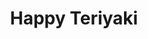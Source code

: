 ---
layout: place
title: "Happy Teriyaki"
permalink: /washington/tacoma/happy-teriyaki.html
stateAbbr: WA
stateName: Washington
cityName: Tacoma
place_id: ChIJDaVecYgBkVQRtqEcC4S6f0A
photos:
  - name: >-
      places/ChIJDaVecYgBkVQRtqEcC4S6f0A/photos/AUy1YQ2R0ihBo4vkrYVmKZfdm2orAFr1JXU7suJn7eH7jZhgDChEW_44ZImd9PRuYHHdx9YwTM0V82wPQ3pN3rVQr-p9ud_VrA9HVatlSt6SsTHxhUKQ6_0zZBrM5eeEnesAlneXeobAH5eHF-2fwXOdN59UGfFaRe92DdFmCjfsbmhEmoZnJKDBzWIn0h_fB8kLJ1Z_2HV_D8jB_16a8Bgs0BpLrKZat_Za1FM6e7iaxAT0PczvPKetERxGS0QMmR4xIs_i6frQ9zQy8vPiaUrTdqTpZPc6p5LQ2pwjQrl2YWrRe1HCSm3FGiNgjvm7TMtV-ReCyfFZCPu9dNCXVqsYlqZLNKfbOFJysfwZ5DT_9hatOw-_-Ia0aJyqtuGwCKxqOcO2f_kQZwkTiZlkX7JbMbkET0bBo69XYkct7HRcLtmF0xtg
    widthPx: 4160
    heightPx: 3120
    authorAttributions:
      - displayName: Aecho Kurisu
        uri: https://maps.google.com/maps/contrib/113300966925839359379
        photoUri: >-
          https://lh3.googleusercontent.com/a-/ALV-UjWgOhDj2-G79p7jbNzs11EoMRAmRXQaRo9j_67Ys-6HP4q0DmZo7A=s100-p-k-no-mo
    flagContentUri: >-
      https://www.google.com/local/imagery/report/?cb_client=maps_api_places.places_api&image_key=!1e10!2sCIHM0ogKEICAgID4t535mQE&hl=en-US
    googleMapsUri: >-
      https://www.google.com/maps/place//data=!3m4!1e2!3m2!1sCIHM0ogKEICAgID4t535mQE!2e10!4m2!3m1!1s0x54910188715ea50d:0x407fba840b1ca1b6
  - name: >-
      places/ChIJDaVecYgBkVQRtqEcC4S6f0A/photos/AUy1YQ2Mo8f6SDiMkstT2EmfYSZdetL7OhdciC-zQNX-kCr00OKL95Gh37Bovt38IUPQzFf2Gr9P9mGqZRlc-xHcF-d_eOrW5cshnL9zNqaL5IsZfhzCSeRm0OKMcDEFzLvWYq6bpv9YO6NP-VnlGfZuYRJn7mcLlOklhCjLBbRtyIRGP1tiFRDcVIPwG6WDFzptgBrD0AteijaEumvc-OCkfJDZ6z03Mv5Vsyysqe77qpVZbItB-Eix5Ijc0OAWOl0Vyt6YD8lHaCWWk_0S7cwy1dm4KnDJV9GxLiwGNbbYq4UB7h9cqH2A1v9Ixqdv78v6XJWWY39FUHEzKj8dNM6VqRY3T6VQOPU-I6Kl_l3r4osCa7Cp-yFDpjNWPqRex-aN2CWVGzfQlqfe9e7fPETZY6psfDtzUi3dOfDbMVe2zcSvn5M
    widthPx: 3840
    heightPx: 2160
    authorAttributions:
      - displayName: Rora Perez
        uri: https://maps.google.com/maps/contrib/106957756043433489166
        photoUri: >-
          https://lh3.googleusercontent.com/a/ACg8ocIkKcvEMnwydXszY36kzq5F5MphEoxwRSpO_4PqHEozo89pQw=s100-p-k-no-mo
    flagContentUri: >-
      https://www.google.com/local/imagery/report/?cb_client=maps_api_places.places_api&image_key=!1e10!2sCIHM0ogKEICAgID4h_mskgE&hl=en-US
    googleMapsUri: >-
      https://www.google.com/maps/place//data=!3m4!1e2!3m2!1sCIHM0ogKEICAgID4h_mskgE!2e10!4m2!3m1!1s0x54910188715ea50d:0x407fba840b1ca1b6
  - name: >-
      places/ChIJDaVecYgBkVQRtqEcC4S6f0A/photos/AUy1YQ2AskVGQP4oFGztqAADc7pNrurKVqmrY7tAry6WoDb9_PJN9AAVT_GNbgs-AS0IVemxJTWwQd7R-Dsw_NtyZG-XtqB0OvL1uSnIw9foqb3F9-aaPiJl0Lk9dWi1FvKWGPUzySU3FOBYdtq4nlBO1jFFX3gF3OWdOO3JD4wqrDFwDwZByBBQBYZWvRbsneO2dvggnxyR1BS_O0Do9IHANrdWIUq3PFzDeWc1fuzYQih-ZCUXOw9Jb9VT-9LO3d6GkJ_yF4ZV2WCcjvTh_csqADsopLVMJs03FV4bxEkkVknmb23CXstIK-rDscJ4ArgGd9Zz9OcAotDr_ARbheFjWtxyCL6ZlLtzmnoYgc7_50EM3QTgIdPrMTL6pyaTFIJBKpYkHFALOwdkZwS3NYhVfZSfwsQ1rBXaPfYGFyqb-uv2sUQ
    widthPx: 4000
    heightPx: 3000
    authorAttributions:
      - displayName: Edwin Rushton
        uri: https://maps.google.com/maps/contrib/111255450252334006146
        photoUri: >-
          https://lh3.googleusercontent.com/a-/ALV-UjX0aEaytKAn8nWTWS_qcgXc8Iq72iXkfigXJfGCCeRJDsvTi8XlAg=s100-p-k-no-mo
    flagContentUri: >-
      https://www.google.com/local/imagery/report/?cb_client=maps_api_places.places_api&image_key=!1e10!2sCIHM0ogKEICAgID99uLYngE&hl=en-US
    googleMapsUri: >-
      https://www.google.com/maps/place//data=!3m4!1e2!3m2!1sCIHM0ogKEICAgID99uLYngE!2e10!4m2!3m1!1s0x54910188715ea50d:0x407fba840b1ca1b6
  - name: >-
      places/ChIJDaVecYgBkVQRtqEcC4S6f0A/photos/AUy1YQ19kKfrtFr1WIIIk43_KsM_ZAfCFuApaRkpI1bQmL_XoBxr87Bd9AYlL0DMZ_ElseSTOVDCchLyNP0VoXyANhQC_ohFSa2dBebXmVRAyaHoFrp0Gxtc5cN7PDHazpO-fZ7yKE5zuYFMzzI8CWk1MZDuLunFjdQBmbGowgnsaHtVntIaFIB86x52pgTObokSRTwq8BFzwsmKm8wyQGbq0WF8ZSOTsXeoRJd7ak-AglL286Fm4yRgVMGOuNf4pubat6ILt-QwV4rf0QIirNEnWOR2Uql5d_NHuB9sOkL2iWW-TvhrrS5d6kRPz86DB9BGYh3Q0ZWCa4tKnyTj_qCD7lD6davDQ6NeqXcDVpqUIvWIEFN4CCdzq6oW3y9uxEuNdyDfN1s2yyKOjiS_SdEd-R_Z96ZYxsfi-VsAZUe-16HI6kGX
    widthPx: 4032
    heightPx: 3024
    authorAttributions:
      - displayName: Roger Messege
        uri: https://maps.google.com/maps/contrib/105220115857410385105
        photoUri: >-
          https://lh3.googleusercontent.com/a-/ALV-UjWdJ05La5qQs9MEI2gLZwGq6_NH1K93gH_-Eg9uXd97iPHK7aV92w=s100-p-k-no-mo
    flagContentUri: >-
      https://www.google.com/local/imagery/report/?cb_client=maps_api_places.places_api&image_key=!1e10!2sCIHM0ogKEICAgIDG2aO_xQE&hl=en-US
    googleMapsUri: >-
      https://www.google.com/maps/place//data=!3m4!1e2!3m2!1sCIHM0ogKEICAgIDG2aO_xQE!2e10!4m2!3m1!1s0x54910188715ea50d:0x407fba840b1ca1b6
  - name: >-
      places/ChIJDaVecYgBkVQRtqEcC4S6f0A/photos/AUy1YQ0gznMv1QmZJbwdtHTEd6kMNBplmbQ4h7INmKWu3EhW7m94veYBL9VyiIdRkspaA7XyJoamiVHOb7maw-6-Up0IJO3hKGkQaeTWcZetXYPwIsgfx6LlaH2izPS5pk_L28jt3Yofxwdd4QS5mPb_mVFUH32zew5kEsL0T3CNCKd_W5D7kE4t_8_hjoSVKZYXnjV0RJHTp5Vb-HZpX8XJQmJa3peRvD5_0dRlZ089aelEBS9gm0azCEq5oOC-RuQqFWwv_RU0o_oAutSmtYu0LWBGdUwhJEpQna67Kvv3aS4uYImyKUMIP8l4W9CGD4lxEEdVGKWyXTJkYmitoDBP9sHEMbkGf_e2TtygQzr45THTMSFoS0A08iKhj7rtQb8T0E2WxMFCiMHozipkOecOC6B8ZYONOfU-eyro8Tmzdkjq6tdQ
    widthPx: 3024
    heightPx: 4032
    authorAttributions:
      - displayName: Caris Ash
        uri: https://maps.google.com/maps/contrib/101707737677646555836
        photoUri: >-
          https://lh3.googleusercontent.com/a/ACg8ocIPpn1IxFPeW6QppsFq19uJ43gdgY9oxm9hSvZ0grLPyfFvmw=s100-p-k-no-mo
    flagContentUri: >-
      https://www.google.com/local/imagery/report/?cb_client=maps_api_places.places_api&image_key=!1e10!2sCIHM0ogKEICAgID1qPu68AE&hl=en-US
    googleMapsUri: >-
      https://www.google.com/maps/place//data=!3m4!1e2!3m2!1sCIHM0ogKEICAgID1qPu68AE!2e10!4m2!3m1!1s0x54910188715ea50d:0x407fba840b1ca1b6
  - name: >-
      places/ChIJDaVecYgBkVQRtqEcC4S6f0A/photos/AUy1YQ1jYbC4-JTC_km2TQcFdYc5PsDvQZ5-KyyOk725kGxpN2gImeM_ciuKnTUDgJEDEWPOOzYhb-TYi51zK3lB-_MePxaa8ocWDlu3PAOrwbY4e8ZUbY4c08897YKCbjXXr2ShF90e8YK3cmyjmhtpST_lf77XKHtOtkb3I2aqK5Fm3fC7GagrPgi6-0dEMMtf6lNTJbqLw4gWTdBHtipRly4qgz3zqP0QiMHZXkznpZeq5OCkRa6E2x0aYiW8iMvmeJLccWwD9Rg8at-YBpBkxoI5ebw0KJCxkSn5WpT4WKIAMEwo4Gb-li2OAslLJoyBRiK95RTpMBHPuEDiDD6zoCYWSvI_qr8YlXYHK9LtuYqQJk6CjJYclI1KMujuQxQQc_ZWShA6h6XilBRHbE9mkc9O34cm34NX3ISYmyLLsrbqvQ
    widthPx: 4032
    heightPx: 3024
    authorAttributions:
      - displayName: Heather
        uri: https://maps.google.com/maps/contrib/105013907368297230541
        photoUri: >-
          https://lh3.googleusercontent.com/a-/ALV-UjUBFFl4a0AEBRNDH_ikyqkaXpUsZQiutdnqXjCCZQzDZ_D7_wNKEg=s100-p-k-no-mo
    flagContentUri: >-
      https://www.google.com/local/imagery/report/?cb_client=maps_api_places.places_api&image_key=!1e10!2sCIHM0ogKEICAgICk_M_aQA&hl=en-US
    googleMapsUri: >-
      https://www.google.com/maps/place//data=!3m4!1e2!3m2!1sCIHM0ogKEICAgICk_M_aQA!2e10!4m2!3m1!1s0x54910188715ea50d:0x407fba840b1ca1b6
  - name: >-
      places/ChIJDaVecYgBkVQRtqEcC4S6f0A/photos/AUy1YQ0rzpCmJumKtChaxMWpWqSXIfHeX4W7Zr9d44U_YnCxZybeFvPI2syZPNLdb_yZxPe9hXB7WaWAVO7zeL-2HmbbE9fvqxM_eZW5l42Luo3sw93TC-Ds2x_9BK7JRhJvqpJVoJMw3sxeUbZVO4IOoemKyCpWqvUamUBaJA-qSXZqik6W4mm-n-49wN3sAse3tcinveAk9K7usvPENnG2f-5w_ApW722i55mh9MECK2g2Zh4T3S_aUq7XNc8scQwHrsX4qxwhcKFNUaHfMcCVGPynpph6w3ochE3VMFt-5AaFPZrBbHVhS0LbeY1NGK8Tjh4D_Dq41EQCbgRkkAA1QQRIrFah0FjXPDaV_Bk4yqjpBM1FDgtVQJBNxFl4SnnqjjokDs5Ok2JJVmJ72nSymrKRWNLQrdI3XShDmcDXLv2BhsUd
    widthPx: 4032
    heightPx: 1960
    authorAttributions:
      - displayName: beetledust
        uri: https://maps.google.com/maps/contrib/117554241047917039404
        photoUri: >-
          https://lh3.googleusercontent.com/a-/ALV-UjUbkVlgkM82EBjqsFgLPObF0WOipfAZMUdaSvK_Y19QASI7AYmB=s100-p-k-no-mo
    flagContentUri: >-
      https://www.google.com/local/imagery/report/?cb_client=maps_api_places.places_api&image_key=!1e10!2sCIHM0ogKEICAgIC07e6v0wE&hl=en-US
    googleMapsUri: >-
      https://www.google.com/maps/place//data=!3m4!1e2!3m2!1sCIHM0ogKEICAgIC07e6v0wE!2e10!4m2!3m1!1s0x54910188715ea50d:0x407fba840b1ca1b6
  - name: >-
      places/ChIJDaVecYgBkVQRtqEcC4S6f0A/photos/AUy1YQ3GSCTnvXBAFC9yEaN1duzn0LKX-Uzbtccgooier72cREdNvKsfFuV2HSx6f1O152jw-B0k-efODAJj2TbrR8wMBkIRNw0ZV5kuJEi3BkA0co72HrinyxsyuYpP3A96GeXQf4BmFeieYeboKwL0-HnMX8MaFHYQeyJyj5d1Fd2Ukr5vum20YQFA_RScBrMbDmJuZLrjO1xgAFiwd3E9tnNkxsUDw83P4dvBd1Zo09WEwwOK0nC4dZLAeVcwJceTReQZ2k7mQYBmb25eyogqcyH7UJi7ozDsjRzFEPTvn5-e6Tpze0JQEUbAGxA9pjQiiGrRZTJIiho4Gr7NKDeqXQv0y1raqGR9LsJ9vqCz0WRJHbHGMOzYPBiOCcGZNX55XT_SGK_mQp8kUcjFNzllx4BeHprBDU_RZTrS3eP-8BURXw
    widthPx: 3024
    heightPx: 4032
    authorAttributions:
      - displayName: ROXANE DANIEL
        uri: https://maps.google.com/maps/contrib/105058295052053248159
        photoUri: >-
          https://lh3.googleusercontent.com/a-/ALV-UjWOdImMABb6PitaKxYlPhU2w_0bz4DOQP3gnKB_zCzbCFfiAlDK=s100-p-k-no-mo
    flagContentUri: >-
      https://www.google.com/local/imagery/report/?cb_client=maps_api_places.places_api&image_key=!1e10!2sCIHM0ogKEICAgICBna77Ng&hl=en-US
    googleMapsUri: >-
      https://www.google.com/maps/place//data=!3m4!1e2!3m2!1sCIHM0ogKEICAgICBna77Ng!2e10!4m2!3m1!1s0x54910188715ea50d:0x407fba840b1ca1b6
  - name: >-
      places/ChIJDaVecYgBkVQRtqEcC4S6f0A/photos/AUy1YQ2M_5G5nIugyBpDPtWlSyeYSiXPZbDX6tC8Qc2jf4PlCK4dR3pVpAn8S8amiAq5QnNueHRuHyK7zESQldzn_VyLsLiLb7lKPqHsnKTjWBvE_5FlouWGK8V1ssfxEbttG_2Zeo5yzwMrRcBlzPFlCLF6aTwpgX5sW1oMFpcJz4KkYWtvLgNKYKjwI-NI315Q3xtlr27pt_51zw1Gilzzcx4X9oP-tdRRJIY1bHnSm_KFZvhaNPirtavMP-N7zGCLgYoqe9hdIB0wOHLTZvke8z8urms6VVeHJx6iTOXagTO6SBLOzD4FBqJzC18k0dNQHExvwumIuS0lrEVbmC9ZPdvPQrc3mL8okheB_6ZJ4vAo-cSczlgJSyYXf6jRJ5AQtwSAmNSw6YiI7pao0jIUf9qeMETaMfpA-1yNa_IgWhsrFQ
    widthPx: 4032
    heightPx: 3024
    authorAttributions:
      - displayName: Baljit Bassi
        uri: https://maps.google.com/maps/contrib/103065905942043046731
        photoUri: >-
          https://lh3.googleusercontent.com/a/ACg8ocKwGnwXC52Kp14tBsJOwHK5X8ZEdtAsgkkjYqL8gOieIsqVOg=s100-p-k-no-mo
    flagContentUri: >-
      https://www.google.com/local/imagery/report/?cb_client=maps_api_places.places_api&image_key=!1e10!2sCIHM0ogKEICAgICR1ozReg&hl=en-US
    googleMapsUri: >-
      https://www.google.com/maps/place//data=!3m4!1e2!3m2!1sCIHM0ogKEICAgICR1ozReg!2e10!4m2!3m1!1s0x54910188715ea50d:0x407fba840b1ca1b6
  - name: >-
      places/ChIJDaVecYgBkVQRtqEcC4S6f0A/photos/AUy1YQ2IgF6BgnWFanrpOzB6Z-GNg6EMaEEZx8snErOGXVcdF_LFX8drDNohPgcqQb6hKFnSTHtYipMNFexLS7DBN-_nLv6BkkhxHl31qCHZbjc231gxVSQd4J_KYka0ExI9Eq_rh5rq3fMlg0cq9FVzKPcFCUOkVYH-DvbmMLFQUq2w0IpTpTaSr1HyRSmngg7AOpwAdpnPZ1QUJ7iZ4b6dueFfXoE_onW5NT6YLo9qwSRddPJJ4gLx3E6XMyS1naPDoT8PEiCTxVvG26hgj7dL2fJgEbfFMKJNWFR--ZaKoy_CBXCAGtEI9g8GpGcE1L6MPZwiN5bVvVx0wYF-ssLUfyYh79wSTseherod_ofJ06w6sOVrTxV_OI_znZYXQPFJAbhRTRyimJRCdNyySVgjTncAPT4JztncLTnMIKHN9AYsIZn_
    widthPx: 4640
    heightPx: 2610
    authorAttributions:
      - displayName: Chris Williams
        uri: https://maps.google.com/maps/contrib/118100733624075918326
        photoUri: >-
          https://lh3.googleusercontent.com/a/ACg8ocLiMw6ZwR170i1AkFO6ZB74uhujVNYSW-pyczSu_16XWgXxFG8=s100-p-k-no-mo
    flagContentUri: >-
      https://www.google.com/local/imagery/report/?cb_client=maps_api_places.places_api&image_key=!1e10!2sCIHM0ogKEICAgIC4noDn_QE&hl=en-US
    googleMapsUri: >-
      https://www.google.com/maps/place//data=!3m4!1e2!3m2!1sCIHM0ogKEICAgIC4noDn_QE!2e10!4m2!3m1!1s0x54910188715ea50d:0x407fba840b1ca1b6
address: 12154 Pacific Ave S, Tacoma, WA 98444, USA
street: 12154 Pacific Ave S
city: Tacoma
state: WA
zip: '98444'
country: USA
neighborhood: null
latitude: '47.146621'
longitude: '-122.434945'
accessibility_options:
  wheelchairAccessibleParking: true
  wheelchairAccessibleEntrance: true
  wheelchairAccessibleRestroom: true
  wheelchairAccessibleSeating: true
business_status: OPERATIONAL
name: Happy Teriyaki
google_maps_links:
  directionsUri: >-
    https://www.google.com/maps/dir//''/data=!4m7!4m6!1m1!4e2!1m2!1m1!1s0x54910188715ea50d:0x407fba840b1ca1b6!3e0
  placeUri: https://maps.google.com/?cid=4647638416754516406
  writeAReviewUri: >-
    https://www.google.com/maps/place//data=!4m3!3m2!1s0x54910188715ea50d:0x407fba840b1ca1b6!12e1
  reviewsUri: >-
    https://www.google.com/maps/place//data=!4m4!3m3!1s0x54910188715ea50d:0x407fba840b1ca1b6!9m1!1b1
  photosUri: >-
    https://www.google.com/maps/place//data=!4m3!3m2!1s0x54910188715ea50d:0x407fba840b1ca1b6!10e5
primary_type: Asian Restaurant
opening_hours:
  regular: null
  current: null
secondary_opening_hours:
  regular:
    weekdayDescriptions: null
    type: null
  current:
    weekdayDescriptions: null
    type: null
phone: null
price_level: null
price_range: null
rating: null
rating_count: 0
website: null
description: null
reviews: null
parking_options: null
payment_options: null
allow_dogs: null
curbside_pickup: null
delivery: null
dine_in: null
good_for_children: null
good_for_groups: null
good_for_sports: null
live_music: null
menu_for_children: null
outdoor_seating: null
reservable: null
restroom: null
serves_beer: null
serves_breakfast: null
serves_brunch: null
serves_cocktails: null
serves_coffee: null
serves_dinner: null
serves_dessert: null
serves_lunch: null
serves_vegetarian_food: null
serves_wine: null
takeout: null
slug: Happy-Teriyaki

---
